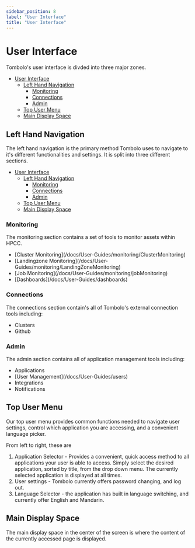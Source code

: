 ```yaml
---
sidebar_position: 8
label: "User Interface"
title: "User Interface"
---
```


# User Interface

Tombolo's user interface is divded into three major zones.

- [User Interface](#user-interface)
  - [Left Hand Navigation](#left-hand-navigation)
    - [Monitoring](#monitoring)
    - [Connections](#connections)
    - [Admin](#admin)
  - [Top User Menu](#top-user-menu)
  - [Main Display Space](#main-display-space)

## Left Hand Navigation

The left hand navigation is the primary method Tombolo uses to navigate to it's different functionalities and settings. It is split into three different sections.

- [User Interface](#user-interface)
  - [Left Hand Navigation](#left-hand-navigation)
    - [Monitoring](#monitoring)
    - [Connections](#connections)
    - [Admin](#admin)
  - [Top User Menu](#top-user-menu)
  - [Main Display Space](#main-display-space)

### Monitoring

The monitoring section contains a set of tools to monitor assets within HPCC.

<ul>
    <li>[Cluster Monitoring](/docs/User-Guides/monitoring/ClusterMonitoring)</li>
    <li>[Landingzone Monitoring](/docs/User-Guides/monitoring/LandingZoneMonitoring)</li>
    <li>[Job Monitoring](/docs/User-Guides/monitoring/jobMonitoring)</li>
    <li>[Dashboards](/docs/User-Guides/dashboards)</li>

</ul>

### Connections

The connections section contain's all of Tombolo's external connection tools including:

<ul>
<li>Clusters</li>
<li>Github</li>
</ul>

### Admin

The admin section contains all of application management tools including:

<ul>
<li>Applications</li>
<li>[User Management](/docs/User-Guides/users)</li>
<li>Integrations</li>
<li>Notifications</li>
</ul>

## Top User Menu

Our top user menu provides common functions needed to navigate user settings, control which application you are accessing, and a convenient language picker.

From left to right, these are

1. Application Selector - Provides a convenient, quick access method to all applications your user is able to access. Simply select the desired application, sorted by title, from the drop down menu. The currently selected application is displayed at all times.
2. User settings - Tombolo currently offers password changing, and log out.
3. Language Selector - the application has built in language switching, and currently offer English and Mandarin.

## Main Display Space

The main display space in the center of the screen is where the content of the currently accessed page is displayed.

